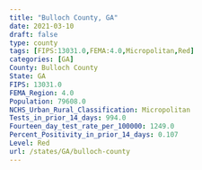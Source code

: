 ```yaml
---
title: "Bulloch County, GA"
date: 2021-03-10
draft: false
type: county
tags: [FIPS:13031.0,FEMA:4.0,Micropolitan,Red]
categories: [GA]
County: Bulloch County
State: GA
FIPS: 13031.0
FEMA_Region: 4.0
Population: 79608.0
NCHS_Urban_Rural_Classification: Micropolitan
Tests_in_prior_14_days: 994.0
Fourteen_day_test_rate_per_100000: 1249.0
Percent_Positivity_in_prior_14_days: 0.107
Level: Red
url: /states/GA/bulloch-county
---
```



